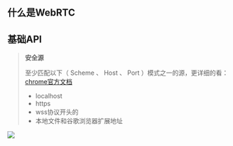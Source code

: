 ## 什么是WebRTC



## 基础API

> **安全源**
>
> 至少匹配以下（ Scheme 、 Host 、 Port ）模式之一的源，更详细的看：[chrome官方文档](https://www.chromium.org/Home/chromium-security/prefer-secure-origins-for-powerful-new-features/)
>
> - localhost
> - https
> - wss协议开头的
> - 本地文件和谷歌浏览器扩展地址





![](https://yitiaoit.oss-cn-beijing.aliyuncs.com/img/20230928143114.webp)

